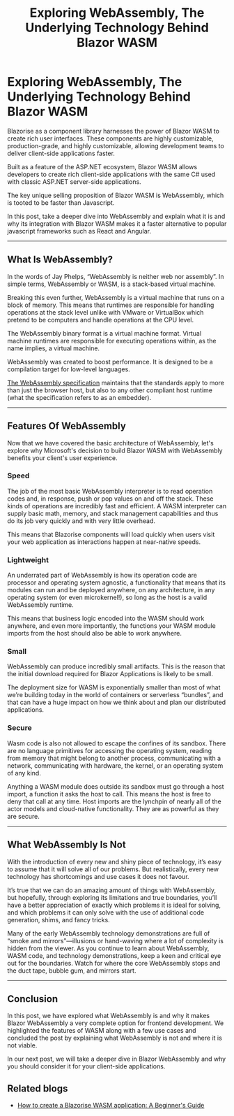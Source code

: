﻿---
title: Exploring WebAssembly, The Underlying Technology Behind Blazor WASM
description: Learn all about the WebAssembly, The Underlying Technology Behind Blazor WASM, and how it can help you to build a rich UI applications.
permalink: /blog/exploring-webassembly-the-underlying-technology-behind-blazor-wasm
canonical: /blog/exploring-webassembly-the-underlying-technology-behind-blazor-wasm
image-url: img/blog/2022-07-12/the_underlying_technology_behind_blazor_wasm.png
image-title: Exploring WebAssembly, The Underlying Technology Behind Blazor WASM
author-name: James Amattey
author-image: james
posted-on: July 13th, 2022
read-time: 4 min
---

# Exploring WebAssembly, The Underlying Technology Behind Blazor WASM

Blazorise as a component library harnesses the power of Blazor WASM to create rich user interfaces. These components are highly customizable, production-grade, and highly customizable, allowing development teams to deliver client-side applications faster.

Built as a feature of the ASP.NET ecosystem, Blazor WASM allows developers to create rich client-side applications with the same C# used with classic ASP.NET server-side applications.

The key unique selling proposition of Blazor WASM is WebAssembly, which is tooted to be faster than Javascript.

In this post, take a deeper dive into WebAssembly and explain what it is and why its integration with Blazor WASM makes it a faster alternative to popular javascript frameworks such as React and Angular.

---

## What Is WebAssembly?

In the words of Jay Phelps, “WebAssembly is neither web nor assembly”. In simple terms, WebAssembly or WASM, is a stack-based virtual machine.

Breaking this even further, WebAssembly is a virtual machine that runs on a block of memory. This means that runtimes are responsible for handling operations at the stack level unlike with VMware or VirtualBox which pretend to be computers and handle operations at the CPU level.

The WebAssembly binary format is a virtual machine format. Virtual machine runtimes are responsible for executing operations within, as the name implies, a virtual machine.

WebAssembly was created to boost performance. It is designed to be a compilation target for low-level languages.

[The WebAssembly specification](https://webassembly.github.io/spec/) maintains that the standards apply to more than just the browser host, but also to any other compliant host runtime (what the specification refers to as an embedder).

---

## Features Of WebAssembly

Now that we have covered the basic architecture of WebAssembly, let's explore why Microsoft's decision to build Blazor WASM with WebAssembly benefits your client's user experience.

### Speed

The job of the most basic WebAssembly interpreter is to read operation codes and, in response, push or pop values on and off the stack. These kinds of operations are incredibly fast and efficient. A WASM interpreter can supply basic math, memory, and stack management capabilities and thus do its job very quickly and with very little overhead.

This means that Blazorise components will load quickly when users visit your web application as interactions happen at near-native speeds.

### Lightweight

An underrated part of WebAssembly is how its operation code are processor and operating system agnostic, a functionality that means that its modules can run and be deployed anywhere, on any architecture, in any operating system (or even microkernel!), so long as the host is a valid WebAssembly runtime.

This means that business logic encoded into the WASM should work anywhere, and even more importantly, the functions your WASM module imports from the host should also be able to work anywhere.

### Small
WebAssembly can produce incredibly small artifacts. This is the reason that the initial download required for Blazor Applications is likely to be small.

The deployment size for WASM is exponentially smaller than most of what we’re building today in the world of containers or serverless “bundles”, and that can have a huge impact on how we think about and plan our distributed applications.

### Secure

Wasm code is also not allowed to escape the confines of its sandbox. There are no language primitives for accessing the operating system, reading from memory that might belong to another process, communicating with a network, communicating with hardware, the kernel, or an operating system of any kind.

Anything a WASM module does outside its sandbox must go through a host import, a function it asks the host to call. This means the host is free to deny that call at any time. Host imports are the lynchpin of nearly all of the actor models and cloud-native functionality. They are as powerful as they are secure.

---

## What WebAssembly Is Not

With the introduction of every new and shiny piece of technology, it’s easy to assume that it will solve all of our problems. But realistically, every new technology has shortcomings and use cases it does not favour.

It’s true that we can do an amazing amount of things with WebAssembly, but hopefully, through exploring its limitations and true boundaries, you’ll have a better appreciation of exactly which problems it is ideal for solving, and which problems it can only solve with the use of additional code generation, shims, and fancy tricks.

Many of the early WebAssembly technology demonstrations are full of “smoke and mirrors”—illusions or hand-waving where a lot of complexity is hidden from the viewer. As you continue to learn about WebAssembly, WASM code, and technology demonstrations, keep a keen and critical eye out for the boundaries. Watch for where the core WebAssembly stops and the duct tape, bubble gum, and mirrors start.

---

## Conclusion

In this post, we have explored what WebAssembly is and why it makes Blazor WebAssembly a very complete option for frontend development. We highlighted the features of WASM along with a few use cases and concluded the post by explaining what WebAssembly is not and where it is not viable.

In our next post, we will take a deeper dive in Blazor WebAssembly and why you should consider it for your client-side applications. 

## Related blogs

- [How to create a Blazorise WASM application: A Beginner's Guide](blog/how-to-create-a-blazorise-application-beginners-guide)